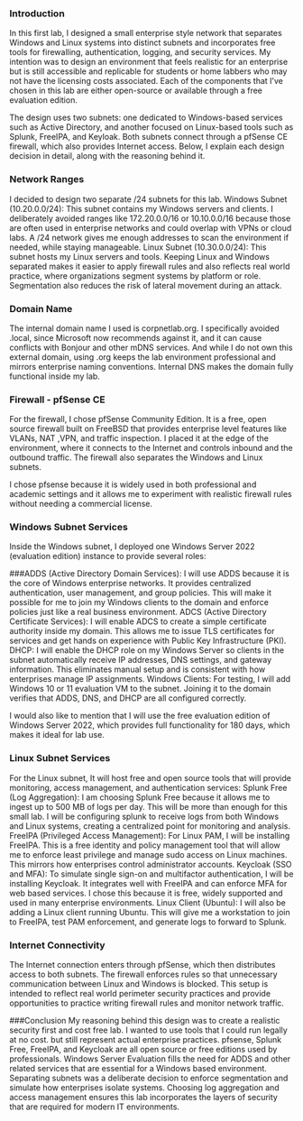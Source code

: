 ### Introduction 
In this first lab, I designed a small enterprise style network that separates Windows and Linux systems into distinct subnets and incorporates free tools for firewalling, authentication, logging, and security services. My intention was to design an environment that feels realistic for an enterprise but is still accessible and replicable for students or home labbers who may not have the licensing costs associated. Each of the components that I’ve chosen in this lab are either open-source or available through a free evaluation edition. 

The design uses two subnets: one dedicated to Windows-based services such as Active Directory, and another focused on Linux-based tools such as Splunk, FreeIPA, and Keyloak. Both subnets connect through a pfSense CE firewall, which also provides Internet access. Below, I explain each design decision in detail, along with the reasoning behind it. 

### Network Ranges 
I decided to design two separate /24 subnets for this lab.
Windows Subnet (10.20.0.0/24): This subnet contains my Windows servers and clients. I deliberately avoided ranges like 172.20.0.0/16 or 10.10.0.0/16 because those are often used in enterprise networks and could overlap with VPNs or cloud labs. A /24 network gives me enough addresses to scan the environment if needed, while staying manageable. 
Linux Subnet (10.30.0.0/24): This subnet hosts my Linux servers and tools. Keeping Linux and Windows separated makes it easier to apply firewall rules and also reflects real world practice, where organizations segment systems by platform or role. Segmentation also reduces the risk of lateral movement during an attack. 

### Domain Name 
The internal domain name I used is corpnetlab.org. I specifically avoided .local, since Microsoft now recommends against it, and it can cause conflicts with Bonjour and other mDNS services. And while I do not own this external domain, using .org keeps the lab environment professional and mirrors enterprise naming conventions. Internal DNS makes the domain fully functional inside my lab. 

### Firewall - pfSense CE
For the firewall, I chose pfSense Community Edition. It is a free, open source firewall built on FreeBSD that provides enterprise level features like VLANs, NAT ,VPN, and traffic inspection. I placed it at the edge of the environment, where it connects to the Internet and controls inbound and the outbound traffic. The firewall also separates the Windows and Linux subnets. 

I chose pfsense because it is widely used in both professional and academic settings and it allows me to experiment with realistic firewall rules without needing a commercial license. 

### Windows Subnet Services 
Inside the Windows subnet, I deployed one Windows Server 2022 (evaluation edition) instance to provide several roles: 

###ADDS (Active Directory Domain Services): I will use ADDS because it is the core of Windows enterprise networks. It provides centralized authentication, user management, and group policies. This will make it possible for me to join my Windows clients to the domain and enforce policies just like a real business environment. 
ADCS (Active Directory Certificate Services): I will enable ADCS to create a simple certificate authority inside my domain. This allows me to issue TLS certificates for services and get hands on experience with Public Key Infrastructure (PKI). 
DHCP: I will enable the DHCP role on my Windows Server so clients in the subnet automatically receive IP addresses, DNS settings, and gateway information. This eliminates manual setup and is consistent with how enterprises manage IP assignments. 
Windows Clients: For testing, I will add Windows 10 or 11 evaluation VM to the subnet. Joining it to the domain verifies that ADDS, DNS, and DHCP are all configured correctly. 

I would also like to mention that I will use the free evaluation edition of Windows Server 2022, which provides full functionality for 180 days, which makes it ideal for lab use. 



### Linux Subnet Services 
For the Linux subnet, It will host free and open source tools that will provide monitoring, access management, and authentication services: 
Splunk Free (Log Aggregation): I am choosing Splunk Free because it allows me to ingest up to 500 MB of logs per day. This will be more than enough for this small lab. I will be configuring splunk to receive logs from both Windows and Linux systems, creating a centralized point for monitoring and analysis. 
FreeIPA (Privileged Access Management): For Linux PAM, I will be installing FreeIPA. This is a free identity and policy management tool that will allow me to enforce least privilege and manage sudo access on Linux machines. This mirrors how enterprises control administrator accounts. 
Keycloak (SSO and MFA): To simulate single sign-on and multifactor authentication, I will be installing Keycloak. It integrates well with FreeIPA and can enforce MFA for web based services. I chose this because it is free, widely supported and used in many enterprise environments. 
Linux Client (Ubuntu): I will also be adding a Linux client running Ubuntu. This will give me a workstation to join to FreeIPA, test PAM enforcement, and generate logs to forward to Splunk. 


### Internet Connectivity

The Internet connection enters through pfSense, which then distributes access to both subnets. The firewall enforces rules so that unnecessary communication between Linux and Windows is blocked. This setup is intended to reflect real world perimeter security practices and provide opportunities to practice writing firewall rules and monitor network traffic. 

###Conclusion 
My reasoning behind this design was to create a realistic security first and cost free lab. I wanted to use tools that I could run legally at no cost. but still represent actual enterprise practices. pfsense, Splunk Free, FreeIPA, and Keycloak are all open source or free editions used by professionals. Windows Server Evaluation fills the need for ADDS and other related services that are essential for a Windows based environment. Separating subnets was a deliberate decision to enforce segmentation and simulate how enterprises isolate systems. Choosing log aggregation and access management ensures this lab incorporates the layers of security that are required for modern IT environments. 

